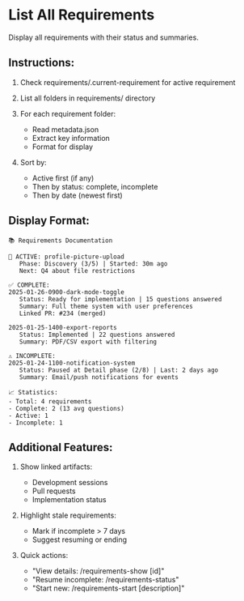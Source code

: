# List All Requirements

Display all requirements with their status and summaries.

## Instructions:

1. Check requirements/.current-requirement for active requirement
2. List all folders in requirements/ directory
3. For each requirement folder:

   - Read metadata.json
   - Extract key information
   - Format for display

4. Sort by:
   - Active first (if any)
   - Then by status: complete, incomplete
   - Then by date (newest first)

## Display Format:

```
📚 Requirements Documentation

🔴 ACTIVE: profile-picture-upload
   Phase: Discovery (3/5) | Started: 30m ago
   Next: Q4 about file restrictions

✅ COMPLETE:
2025-01-26-0900-dark-mode-toggle
   Status: Ready for implementation | 15 questions answered
   Summary: Full theme system with user preferences
   Linked PR: #234 (merged)

2025-01-25-1400-export-reports
   Status: Implemented | 22 questions answered
   Summary: PDF/CSV export with filtering

⚠️ INCOMPLETE:
2025-01-24-1100-notification-system
   Status: Paused at Detail phase (2/8) | Last: 2 days ago
   Summary: Email/push notifications for events

📈 Statistics:
- Total: 4 requirements
- Complete: 2 (13 avg questions)
- Active: 1
- Incomplete: 1
```

## Additional Features:

1. Show linked artifacts:

   - Development sessions
   - Pull requests
   - Implementation status

2. Highlight stale requirements:

   - Mark if incomplete > 7 days
   - Suggest resuming or ending

3. Quick actions:
   - "View details: /requirements-show [id]"
   - "Resume incomplete: /requirements-status"
   - "Start new: /requirements-start [description]"
